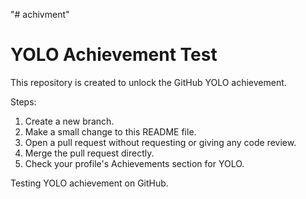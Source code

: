"# achivment" 
# YOLO Achievement Test

This repository is created to unlock the GitHub YOLO achievement.

Steps:
1. Create a new branch.
2. Make a small change to this README file.
3. Open a pull request without requesting or giving any code review.
4. Merge the pull request directly.
5. Check your profile's Achievements section for YOLO.

Testing YOLO achievement on GitHub.
